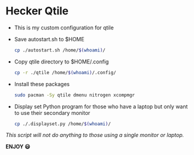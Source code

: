 # Hecker Qtile

- This is my custom configuration for qtile

- Save autostart.sh to $HOME

    ```bash
    cp ./autostart.sh /home/$(whoami)/
    ```

- Copy qtile directory to $HOME/.config

    ```bash
    cp -r ./qtile /home/$(whoami)/.config/
    ```

- Install these packages

    ```bash
    sudo pacman -Sy qtile dmenu nitrogen xcompmgr
    ```

- Display set Python program for those who have a laptop but only want to use their secondary monitor

    ```bash
    cp ./.displayset.py /home/$(whoami)/
    ```

*This script will not do anything to those using a single monitor or laptop.*

**ENJOY 😃**
